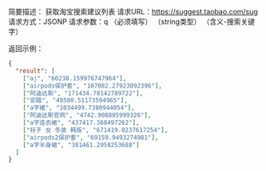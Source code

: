 
简要描述： 获取淘宝搜索建议列表
请求URL：https://suggest.taobao.com/sug
请求方式：JSONP
请求参数：q  （必须填写）   （string类型）  （含义-搜索关键字）

返回示例：
```json
{
  "result": [
    ["aj", "60238.159976747964"],
    ["airpods保护套", "107082.27923092396"],
    ["阿迪达斯", "171434.78142789722"],
    ["安踏", "49580.51173594965"],
    ["a字裙", "1034499.7380944054"],
    ["阿迪达斯官网", "4742.908805999326"],
    ["a字连衣裙", "437417.368497262"],
    ["袄子 女 冬装 韩版", "671419.0237617254"],
    ["airpods2保护套", "69159.9493274981"],
    ["a字半身裙", "381461.2958253688"]
  ]
}
```
